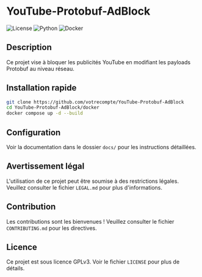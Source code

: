 # YouTube-Protobuf-AdBlock

![License](https://img.shields.io/badge/License-GPLv3-blue)
![Python](https://img.shields.io/badge/Python-3.10%2B-yellow)
![Docker](https://img.shields.io/badge/Docker-24.0%2B-cyan)

## Description
Ce projet vise à bloquer les publicités YouTube en modifiant les payloads Protobuf au niveau réseau.

## Installation rapide

```bash
git clone https://github.com/votrecompte/YouTube-Protobuf-AdBlock
cd YouTube-Protobuf-AdBlock/docker
docker compose up -d --build
```

## Configuration

Voir la documentation dans le dossier `docs/` pour les instructions détaillées.

## Avertissement légal

L'utilisation de ce projet peut être soumise à des restrictions légales. Veuillez consulter le fichier `LEGAL.md` pour plus d'informations.

## Contribution

Les contributions sont les bienvenues ! Veuillez consulter le fichier `CONTRIBUTING.md` pour les directives.

## Licence

Ce projet est sous licence GPLv3. Voir le fichier `LICENSE` pour plus de détails.
